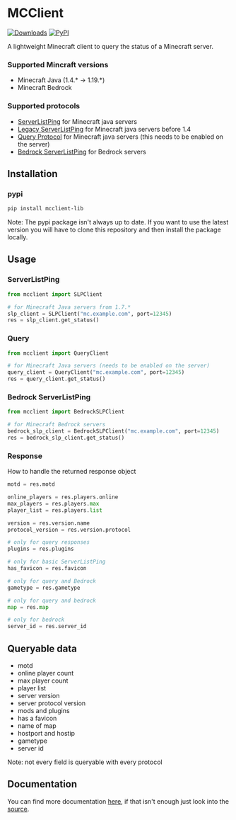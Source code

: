 # MCClient
[![Downloads](https://static.pepy.tech/badge/mcclient-lib)](https://pepy.tech/project/mcclient-lib)
[![PyPI](https://img.shields.io/pypi/v/mcclient-lib?color=green&label=PyPI%20package)](https://pypi.org/project/mcclient-lib/)

A lightweight Minecraft client to query the status of a Minecraft server.

### Supported Mincraft versions
* Minecraft Java (1.4.* -> 1.19.*)
* Minecraft Bedrock

### Supported protocols
* [ServerListPing](https://wiki.vg/Server_List_Ping "wiki.vg/Server_List_Ping") for Minecraft java servers
* [Legacy ServerListPing](https://wiki.vg/Server_List_Ping#1.4_to_1.5 "wiki.vg/Server_List_Ping#1.4_to_1.5") for Minecraft java servers before 1.4
* [Query Protocol](https://wiki.vg/Query "wiki.vg/Query") for Minecraft java servers (this needs to be enabled on the server)
* [Bedrock ServerListPing](https://wiki.vg/Raknet_Protocol#Unconnected_Ping "wiki.vg/Raknet_Protocol#Unconnected_Ping") for Bedrock servers

## Installation
### pypi
```bash
pip install mcclient-lib
```
Note: The pypi package isn't always up to date. If you want to use the latest version you will have to clone this repository and then install the package locally.

## Usage
### ServerListPing
```python
from mcclient import SLPClient

# for Minecraft Java servers from 1.7.*
slp_client = SLPClient("mc.example.com", port=12345)
res = slp_client.get_status()
 ```
### Query
```python
from mcclient import QueryClient

# for Minecraft Java servers (needs to be enabled on the server)
query_client = QueryClient("mc.example.com", port=12345)
res = query_client.get_status()
```

### Bedrock ServerListPing
```python
from mcclient import BedrockSLPClient

# for Minecraft Bedrock servers
bedrock_slp_client = BedrockSLPClient("mc.example.com", port=12345)
res = bedrock_slp_client.get_status()
```

### Response
How to handle the returned response object
```python
motd = res.motd

online_players = res.players.online
max_players = res.players.max
player_list = res.players.list

version = res.version.name
protocol_version = res.version.protocol

# only for query responses
plugins = res.plugins

# only for basic ServerListPing
has_favicon = res.favicon

# only for query and Bedrock
gametype = res.gametype

# only for query and bedrock
map = res.map

# only for bedrock
server_id = res.server_id
```

## Queryable data
* motd
* online player count
* max player count
* player list
* server version
* server protocol version
* mods and plugins
* has a favicon
* name of map
* hostport and hostip
* gametype
* server id

Note: not every field is queryable with every protocol


## Documentation
You can find more documentation [here](https://github.com/Sch8ill/MCClient-lib/blob/master/docs.md "/docs.md"), if that isn't enough just look into the [source](https://github.com/Sch8ill/MCClient-lib "github.com/Sch8ill/MCClient-lib").